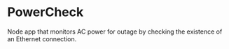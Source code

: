 # PowerCheck
Node app that monitors AC power for outage by checking the existence of an Ethernet connection.
